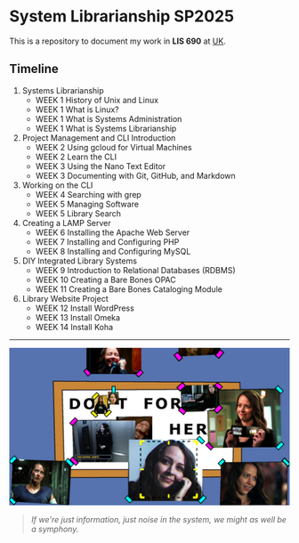 # System Librarianship SP2025

This is a repository to document my work in **LIS 690** at [UK](https://ci.uky.edu/sis/academics/library-science "UK Library Science").

## Timeline
1. Systems Librarianship
    - WEEK 1 History of Unix and Linux
    - WEEK 1 What is Linux?
    - WEEK 1 What is Systems Administration
    - WEEK 1 What is Systems Librarianship
2. Project Management and CLI Introduction
    - WEEK 2 Using gcloud for Virtual Machines
    - WEEK 2 Learn the CLI
    - WEEK 3 Using the Nano Text Editor
    - WEEK 3 Documenting with Git, GitHub, and Markdown
3. Working on the CLI
    - WEEK 4 Searching with grep
    - WEEK 5 Managing Software
    - WEEK 5 Library Search
4. Creating a LAMP Server
    - WEEK 6 Installing the Apache Web Server
    - WEEK 7 Installing and Configuring PHP
    - WEEK 8 Installing and Configuring MySQL
5. DIY Integrated Library Systems 
    - WEEK 9 Introduction to Relational Databases (RDBMS)
    - WEEK 10 Creating a Bare Bones OPAC
    - WEEK 11 Creating a Bare Bones Cataloging Module
6. Library Website Project
    - WEEK 12 Install WordPress
    - WEEK 13 Install Omeka
    - WEEK 14 Install Koha
 
---

![Root from Person of Interest](Images/POI_Root.png)
>*If we're just information, just noise in the system, we might as well be a symphony.*

